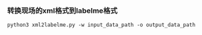 


### 转换现场的xml格式到labelme格式
  ```shell
  python3 xml2labelme.py -w input_data_path -o output_data_path
  ```

